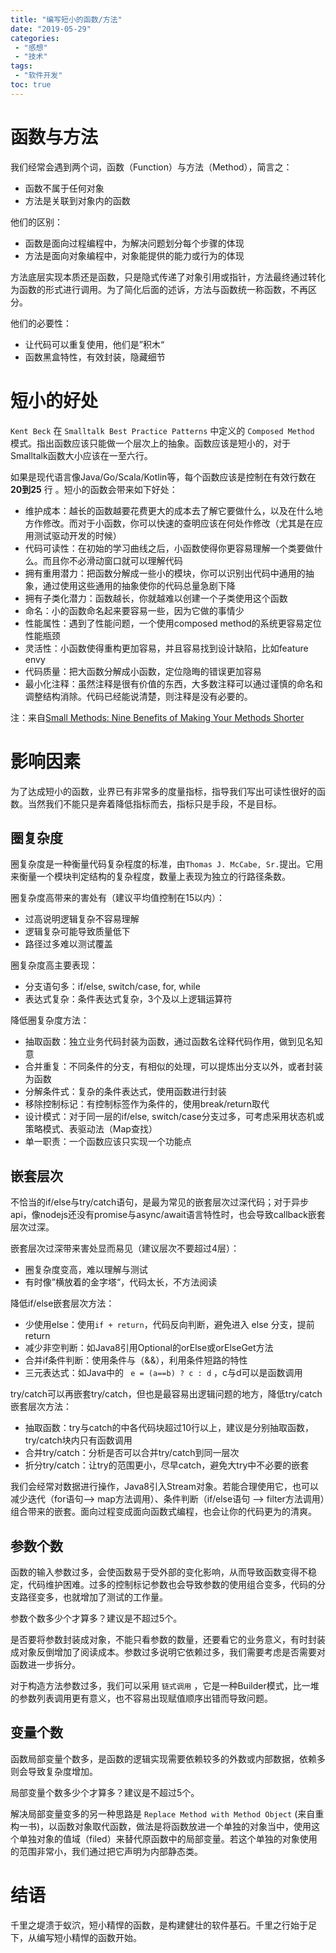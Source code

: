 ```yaml
---
title: "编写短小的函数/方法"
date: "2019-05-29"
categories:
 - "感想"
 - "技术"
tags:
 - "软件开发"
toc: true
---
```


# 函数与方法

我们经常会遇到两个词，函数（Function）与方法（Method），简言之： 
 
  - 函数不属于任何对象
  - 方法是关联到对象内的函数

他们的区别：
 
  - 函数是面向过程编程中，为解决问题划分每个步骤的体现
  - 方法是面向对象编程中，对象能提供的能力或行为的体现
  
方法底层实现本质还是函数，只是隐式传递了对象引用或指针，方法最终通过转化为函数的形式进行调用。为了简化后面的述诉，方法与函数统一称函数，不再区分。

他们的必要性：

 - 让代码可以重复使用，他们是”积木“
 - 函数黑盒特性，有效封装，隐藏细节
<!--more-->

# 短小的好处

`Kent Beck` 在 `Smalltalk Best Practice Patterns` 中定义的 `Composed Method` 模式。指出函数应该只能做一个层次上的抽象。函数应该是短小的，对于Smalltalk函数大小应该在一至六行。

如果是现代语言像Java/Go/Scala/Kotlin等，每个函数应该是控制在有效行数在 **20到25** 行 。短小的函数会带来如下好处：

 - 维护成本：越长的函数越要花费更大的成本去了解它要做什么，以及在什么地方作修改。而对于小函数，你可以快速的查明应该在何处作修改（尤其是在应用测试驱动开发的时候）
 - 代码可读性：在初始的学习曲线之后，小函数使得你更容易理解一个类要做什么。而且你不必滑动窗口就可以理解代码
 - 拥有重用潜力：把函数分解成一些小的模块，你可以识别出代码中通用的抽象，通过使用这些通用的抽象使你的代码总量急剧下降
 - 拥有子类化潜力：函数越长，你就越难以创建一个子类使用这个函数
 - 命名：小的函数命名起来要容易一些，因为它做的事情少
 - 性能属性：遇到了性能问题，一个使用composed method的系统更容易定位性能瓶颈
 - 灵活性：小函数使得重构更加容易，并且容易找到设计缺陷，比如feature envy
 - 代码质量：把大函数分解成小函数，定位隐晦的错误更加容易
 - 最小化注释：虽然注释是很有价值的东西，大多数注释可以通过谨慎的命名和调整结构消除。代码已经能说清楚，则注释是没有必要的。

注：来自[Small Methods: Nine Benefits of Making Your Methods Shorter](http://langrsoft.com/articles/smallMethods.shtml)

# 影响因素

为了达成短小的函数，业界已有非常多的度量指标，指导我们写出可读性很好的函数。当然我们不能只是奔着降低指标而去，指标只是手段，不是目标。

## 圈复杂度

圈复杂度是一种衡量代码复杂程度的标准，由`Thomas J. McCabe, Sr.`提出。它用来衡量一个模块判定结构的复杂程度，数量上表现为独立的行路径条数。

圈复杂度高带来的害处有（建议平均值控制在15以内）：

 - 过高说明逻辑复杂不容易理解
 - 逻辑复杂可能导致质量低下
 - 路径过多难以测试覆盖
  
圈复杂度高主要表现：
 
  - 分支语句多：if/else, switch/case, for, while
  - 表达式复杂：条件表达式复杂，3个及以上逻辑运算符

降低圈复杂度方法：

 - 抽取函数：独立业务代码封装为函数，通过函数名诠释代码作用，做到见名知意
 - 合并重复：不同条件的分支，有相似的处理，可以提炼出分支以外，或者封装为函数
 - 分解条件式：复杂的条件表达式，使用函数进行封装
 - 移除控制标记：有控制标签作为条件的，使用break/return取代
 - 设计模式：对于同一层的if/else, switch/case分支过多，可考虑采用状态机或策略模式、表驱动法（Map查找）
 - 单一职责：一个函数应该只实现一个功能点

## 嵌套层次

不恰当的if/else与try/catch语句，是最为常见的嵌套层次过深代码；对于异步api，像nodejs还没有promise与async/await语言特性时，也会导致callback嵌套层次过深。

嵌套层次过深带来害处显而易见（建议层次不要超过4层）：

 - 圈复杂度变高，难以理解与测试
 - 有时像”横放着的金字塔“，代码太长，不方法阅读

降低if/else嵌套层次方法：

 - 少使用else：使用`if + return`，代码反向判断，避免进入 else 分支，提前 return
 - 减少非空判断：如Java8引用Optional的orElse或orElseGet方法
 - 合并if条件判断：使用条件与（&&），利用条件短路的特性
 - 三元表达式：如Java中的 ` e = (a==b) ? c : d` ，c与d可以是函数调用

 try/catch可以再嵌套try/catch，但也是最容易出逻辑问题的地方，降低try/catch嵌套层次方法：

  - 抽取函数：try与catch的中各代码块超过10行以上，建议是分别抽取函数，try/catch块内只有函数调用
  - 合并try/catch：分析是否可以合并try/catch到同一层次
  - 折分try/catch：让try的范围更小，尽早catch，避免大try中不必要的嵌套

我们会经常对数据进行操作，Java8引入Stream对象。若能合理使用它，也可以减少迭代（for语句--> map方法调用）、条件判断（if/else语句 --> filter方法调用）组合带来的嵌套。面向过程变成面向函数式编程，也会让你的代码更为的清爽。

## 参数个数

函数的输入参数过多，会使函数易于受外部的变化影响，从而导致函数变得不稳定，代码维护困难。过多的控制标记参数也会导致参数的使用组合变多，代码的分支路径变多，也就增加了测试的工作量。

参数个数多少个才算多？建议是不超过5个。

是否要将参数封装成对象，不能只看参数的数量，还要看它的业务意义，有时封装成对象反倒增加了阅读成本。参数过多说明它依赖过多，我们需要考虑是否需要对函数进一步拆分。

对于构造方法参数过多，我们可以采用 `链式调用` ，它是一种Builder模式，比一堆的参数列表调用更有意义，也不容易出现赋值顺序出错而导致问题。

## 变量个数

函数局部变量个数多，是函数的逻辑实现需要依赖较多的外数或内部数据，依赖多则会导致复杂度增加。

局部变量个数多少个才算多？建议是不超过5个。

解决局部变量变多的另一种思路是 `Replace Method with Method Object` (来自重构一书)，以函数对象取代函数，做法是将函数放进一个单独的对象当中，使用这个单独对象的值域（filed）来替代原函数中的局部变量。若这个单独的对象使用的范围非常小，我们通过把它声明为内部静态类。


# 结语

千里之堤溃于蚁泬，短小精悍的函数，是构建健壮的软件基石。千里之行始于足下，从编写短小精悍的函数开始。


